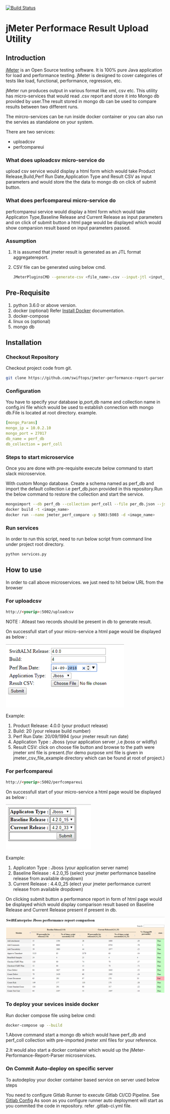 [![Build Status](https://dev.azure.com/swiftops/swiftops/_apis/build/status/swiftops.jmeter_perf_compare)](https://dev.azure.com/swiftops/swiftops/_build/latest?definitionId=1)

# jMeter Performace Result Upload Utility

## Introduction
[jMeter](https://jmeter.apache.org/) is an Open Source testing software. It is 100% pure Java application for load and performance testing. jMeter is designed to cover categories of tests like load, functional, performance, regression, etc.

jMeter run produces output in various format like xml, csv etc. This utility has micro-services that would read .csv report and store it into Mongo db provided by user.The result stored in mongo db can be used to compare results between two different runs.

The mircro-services can be run inside docker container or you can also run the servies as standalone on your system.

There are two services:

*   uploadcsv
*   perfcompareui

### What does uploadcsv micro-service do
upload csv service would display a html form which would take Product Release,Build,Perf Run Date,Application Type and Result CSV as input parameters and would store the the data to mongo db on click of submit button.

### What does perfcompareui micro-service do
perfcompareui service would display a html form which would take Applicaton Type,Baseline Release and Current Release as input parameters and on click of submit button a html page would be displayed which would show comparsion result based on input parameters passed.

### Assumption

1.  It is assumed that jmeter result is generated as an JTL format aggregatereport.

2.  CSV file can be generated  using below cmd.
	
	```sh
	JMeterPluginsCMD --generate-csv <file_name>.csv --input-jtl <input_jtl_file>.jtl --plugin-type AggregateReport
	```

## Pre-Requisite

1.  python 3.6.0 or above version.
2.  docker (optional) Refer [Install Docker](https://www.digitalocean.com/community/tutorials/how-to-install-and-use-docker-on-ubuntu-16-04) documentation.
3.  docker-compose
4.  linux os (optional)
5.  mongo db

## Installation
### Checkout Repository
Checkout project code from git.
```sh
git clone https://github.com/swiftops/jmeter-performance-report-parser.git
```

### Configuration
You have to specify your database ip,port,db name and collection name in config.ini file which  would be used to establish connection with mongo db.File is located at root directory.
example.
```yaml
[mongo_Params]
mongo_ip = 10.0.2.10
mongo_port = 27017
db_name = perf_db
db_collection = perf_coll
```

### Steps to start microservice

Once you are done with pre-requisite execute below command to start slack microservice.

With custom Mongo database.
 Create a schema named as perf_db and import the default collection i.e perf_db.json provided in this repository.Run the below command to restore the collection and start the service.
```sh
mongoimport --db perf_db --collection perf_coll --file per_db.json --jsonArray
docker build -t <image_name>
docker run --name jmeter_perf_compare -p 5003:5003 -d <image_name>
```

### Run services
In order to run this script, need to run below script from command line under project root directory.

```sh
python services.py
``` 

## How to use
In order to call above microservices. we just need to hit below URL  from the browser

### For uploadcsv 
```html
http://<yourip>:5002/uploadcsv
```

NOTE : Atleast two records should be present in db to generate result.

On successfull start of your micro-service a html page would be displayed as below :

![alt text](screenshot/uploadcsv.PNG)	

Example:
1.  Product Release: 4.0.0 (your product release)
2.  Build: 20 (your release build number)
3.  Perf Run Date: 20/09/1994 (your jmeter result run date)
4.  Application Type : Jboss (your application server ,i.e jboss or wildfly)
5.  Result CSV: click on choose file button and browse to the path were jmeter xml file is present.(for demo purpose xml file is given in jmeter_csv_file_example directory which can be found at root of project.)

### For perfcompareui
```html
http://<yourip>:5002/perfcompareui
```

On successfull start of your micro-service a html page would be displayed as below :

![alt text](screenshot/perfcompareui.PNG)

Example:
1.  Applicaton Type : Jboss (your application server name)
2.  Baseline Release : 4.2.0_15 (select your jmeter performance baseline release from available dropdown)
3.  Current Release : 4.4.0_25 (elect your jmeter performance current release from available dropdown)

On clicking submit button a performance report in form of html page would be displayed which would display comparison result based on Baseline Release and Current Release present if present in db.

![alt text](screenshot/perf_report.PNG)

### To deploy your sevices inside docker

Run docker compose file using below cmd:
```sh
docker-compose up --build
```
1.Above command  start a mongo db which would have perf_db and perf_coll collection with pre-imported jmeter xml files for 	your  reference.

2.It would also start a docker container which would up the jMeter-Performance-Report-Parser microservices.

### On Commit Auto-deploy on specific server

To autodeploy your docker container based service on server used below steps

You need to configure Gitlab Runner to execute Gitlab CI/CD Pipeline. See [Gitlab Config](https://docs.gitlab.com/runner/install)
As soon as you configure runner auto deployment will start as you commited the code in repository.
refer .gitlab-ci.yml file.
